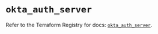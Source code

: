 # `okta_auth_server`

Refer to the Terraform Registry for docs: [`okta_auth_server`](https://registry.terraform.io/providers/okta/okta/4.19.0/docs/resources/auth_server).
